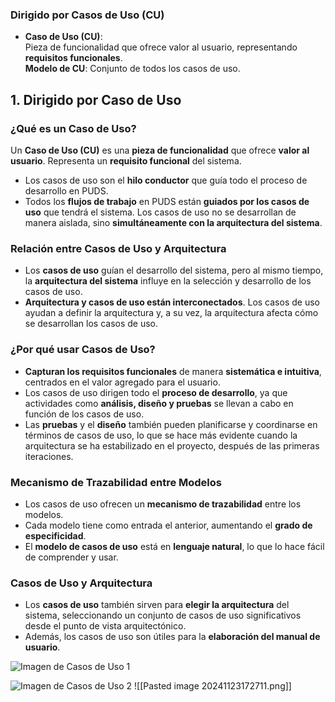 ### Dirigido por Casos de Uso (CU)
- **Caso de Uso (CU)**:  
  Pieza de funcionalidad que ofrece valor al usuario, representando **requisitos funcionales**.  
  **Modelo de CU**: Conjunto de todos los casos de uso.

## 1. Dirigido por Caso de Uso

### ¿Qué es un Caso de Uso?

Un **Caso de Uso (CU)** es una **pieza de funcionalidad** que ofrece **valor al usuario**. Representa un **requisito funcional** del sistema.

- Los casos de uso son el **hilo conductor** que guía todo el proceso de desarrollo en PUDS.
- Todos los **flujos de trabajo** en PUDS están **guiados por los casos de uso** que tendrá el sistema. Los casos de uso no se desarrollan de manera aislada, sino **simultáneamente con la arquitectura del sistema**.

### Relación entre Casos de Uso y Arquitectura

- Los **casos de uso** guían el desarrollo del sistema, pero al mismo tiempo, la **arquitectura del sistema** influye en la selección y desarrollo de los casos de uso.
- **Arquitectura y casos de uso están interconectados**. Los casos de uso ayudan a definir la arquitectura y, a su vez, la arquitectura afecta cómo se desarrollan los casos de uso.

### ¿Por qué usar Casos de Uso?

- **Capturan los requisitos funcionales** de manera **sistemática e intuitiva**, centrados en el valor agregado para el usuario.
- Los casos de uso dirigen todo el **proceso de desarrollo**, ya que actividades como **análisis, diseño y pruebas** se llevan a cabo en función de los casos de uso.
- Las **pruebas** y el **diseño** también pueden planificarse y coordinarse en términos de casos de uso, lo que se hace más evidente cuando la arquitectura se ha estabilizado en el proyecto, después de las primeras iteraciones.

### Mecanismo de Trazabilidad entre Modelos

- Los casos de uso ofrecen un **mecanismo de trazabilidad** entre los modelos. 
- Cada modelo tiene como entrada el anterior, aumentando el **grado de especificidad**.
- El **modelo de casos de uso** está en **lenguaje natural**, lo que lo hace fácil de comprender y usar.

### Casos de Uso y Arquitectura

- Los **casos de uso** también sirven para **elegir la arquitectura** del sistema, seleccionando un conjunto de casos de uso significativos desde el punto de vista arquitectónico.
- Además, los casos de uso son útiles para la **elaboración del manual de usuario**.

![Imagen de Casos de Uso 1](https://lh7-rt.googleusercontent.com/docsz/AD_4nXciKPOPPRvgHD32FRpOkR7xQzO5Ya0iaCUao2iQLtujhcqDwr6oB8vNsZ-BnQF2FkSPHzg6o1TK8UeuiIRCFd5W6kplEvP-meI7Ol8G4qcFy12ByR_eY3CZ9QD53DJXy92Sr17QCN1IPEQvZRUOsH0zS2im?key=VReuh94fGGpJZLGsXsGdUQ)

![Imagen de Casos de Uso 2](https://lh7-rt.googleusercontent.com/docsz/AD_4nXc8hlBJKodnAgbI5x5y91hyboh0JRxGCxyDhPkdVLXn86qIBe-T5Rnw5yh7209dUmyyOld7nZO0_vbpyBJW2IDaX4V3Perm4tHbkeMuxuQOiwbJaBzBd9xz6duq310Bka5AxwHAmb3QFtvPdUiLdcdHi6bC?key=VReuh94fGGpJZLGsXsGdUQ)
![[Pasted image 20241123172711.png]]

